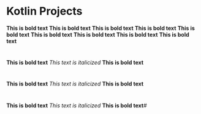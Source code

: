 # Kotlin Projects
**This is bold text**
**This is bold text**
**This is bold text**
**This is bold text**
**This is bold text**
**This is bold text**
**This is bold text**
**This is bold text**
**This is bold text**
#
**This is bold text**
_This text is italicized_
**This is bold text**
#
**This is bold text**
_This text is italicized_
**This is bold text**
#
**This is bold text**
_This text is italicized_
**This is bold text**#
